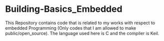 # Building-Basics_Embedded
This Repository contains code that is related to my works with respect to embedded Programming (Only codes that I am allowed to make public/open_source). The language used here is C and the compiler is Keil.
